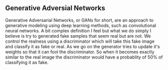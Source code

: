 ## Generative Adversial Networks

Generative Adversarial Networks, or GANs for short, are an approach to generative modeling using deep learning methods, such as convolutional neural networks. A bit complex definition I feel but what we do simply I believe is try to generated fake samples that seem real but are not. We control the realness using a discriminator which will take this fake image and classify it as fake or real. As we go on the generator tries to update it's weights so that it can fool the discriminator. So when it becomes exactly similar to the real image the discriminator would have a probablity of 50% of classifying it as fake.
